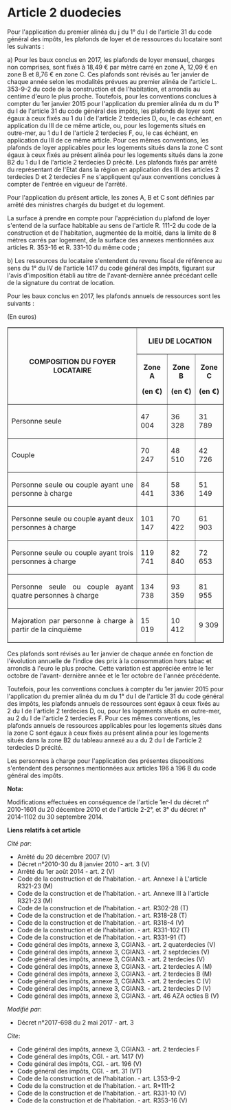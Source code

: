 # Article 2 duodecies

Pour l'application du premier alinéa du j du 1° du I de l'article 31 du code général des impôts, les plafonds de loyer et de
ressources du locataire sont les suivants : 

a) Pour les baux conclus en 2017, les plafonds de loyer mensuel, charges non comprises, sont fixés à 18,49 € par mètre carré
en zone A, 12,09 € en zone B et 8,76 € en zone C. Ces plafonds sont révisés au 1er janvier de chaque année selon les
modalités prévues au premier alinéa de l'article L. 353-9-2 du code de la construction et de l'habitation, et arrondis au
centime d'euro le plus proche. Toutefois, pour les conventions conclues à compter du 1er janvier 2015 pour l'application du
premier alinéa du m du 1° du I de l'article 31 du code général des impôts, les plafonds de loyer sont égaux à ceux fixés au 1
du I de l'article 2 terdecies D, ou, le cas échéant, en application du III de ce même article, ou, pour les logements situés
en outre-mer, au 1 du I de l'article 2 terdecies F, ou, le cas échéant, en application du III de ce même article. Pour ces
mêmes conventions, les plafonds de loyer applicables pour les logements situés dans la zone C sont égaux à ceux fixés au
présent alinéa pour les logements situés dans la zone B2 du 1 du I de l'article 2 terdecies D précité. Les plafonds fixés par
arrêté du représentant de l'Etat dans la région en application des III des articles 2 terdecies D et 2 terdecies F ne
s'appliquent qu'aux conventions conclues à compter de l'entrée en vigueur de l'arrêté. 

Pour l'application du présent article, les zones A, B et C sont définies par arrêté des ministres chargés du budget et du
logement. 

La surface à prendre en compte pour l'appréciation du plafond de loyer s'entend de la surface habitable au sens de l'article
R. 111-2 du code de la construction et de l'habitation, augmentée de la moitié, dans la limite de 8 mètres carrés par
logement, de la surface des annexes mentionnées aux articles R. 353-16 et R. 331-10 du même code ; 

b) Les ressources du locataire s'entendent du revenu fiscal de référence au sens du 1° du IV de l'article 1417 du code
général des impôts, figurant sur l'avis d'imposition établi au titre de l'avant-dernière année précédant celle de la
signature du contrat de location. 

Pour les baux conclus en 2017, les plafonds annuels de ressources sont les suivants : 

(En euros) 

<table border="1">
  <tbody>
    <tr>
      <th rowspan="2">

COMPOSITION DU FOYER LOCATAIRE </th>
      <th colspan="3">

LIEU DE LOCATION </th>
    </tr>
    <tr>
      <th>

Zone A 

(en €) 

</th>
      <th>

Zone B 

(en €) 

</th>
      <th>

Zone C 

(en €) 

</th>
    </tr>
    <tr>
      <td align="justify">

Personne seule </td>
      <td align="left">

47 004 </td>
      <td align="left">

36 328 </td>
      <td align="left">

31 789 </td>
    </tr>
    <tr>
      <td align="justify">

Couple </td>
      <td align="left">

70 247 </td>
      <td align="left">

48 510 </td>
      <td align="left">

42 726 </td>
    </tr>
    <tr>
      <td align="justify">

Personne seule ou couple ayant une personne à charge </td>
      <td align="left">

84 441 </td>
      <td align="left">

58 336 </td>
      <td align="left">

51 149 </td>
    </tr>
    <tr>
      <td align="justify">

Personne seule ou couple ayant deux personnes à charge </td>
      <td align="left">

101 147 </td>
      <td align="left">

70 422 </td>
      <td align="left">

61 903 </td>
    </tr>
    <tr>
      <td align="justify">

Personne seule ou couple ayant trois personnes à charge </td>
      <td align="left">

119 741 </td>
      <td align="left">

82 840 </td>
      <td align="left">

72 653 </td>
    </tr>
    <tr>
      <td align="justify">

Personne seule ou couple ayant quatre personnes à charge </td>
      <td align="left">

134 738 </td>
      <td align="left">

93 359 </td>
      <td align="left">

81 955 </td>
    </tr>
    <tr>
      <td align="justify">

Majoration par personne à charge à partir de la cinquième </td>
      <td align="left">

15 019 </td>
      <td align="left">

10 412 </td>
      <td align="left">

9 309 </td>
    </tr>
  </tbody>
</table>

Ces plafonds sont révisés au 1er janvier de chaque année en fonction de l'évolution annuelle de l'indice des prix à la
consommation hors tabac et arrondis à l'euro le plus proche. Cette variation est appréciée entre le 1er octobre de l'avant-
dernière année et le 1er octobre de l'année précédente. 

Toutefois, pour les conventions conclues à compter du 1er janvier 2015 pour l'application du premier alinéa du m du 1° du I
de l'article 31 du code général des impôts, les plafonds annuels de ressources sont égaux à ceux fixés au 2 du I de l'article
2 terdecies D, ou, pour les logements situés en outre-mer, au 2 du I de l'article 2 terdecies F. Pour ces mêmes conventions,
les plafonds annuels de ressources applicables pour les logements situés dans la zone C sont égaux à ceux fixés au présent
alinéa pour les logements situés dans la zone B2 du tableau annexé au a du 2 du I de l'article 2 terdecies D précité. 

Les personnes à charge pour l'application des présentes dispositions s'entendent des personnes mentionnées aux articles 196 à
196 B du code général des impôts.

**Nota:**

Modifications effectuées en conséquence de l'article 1er-I du décret n° 2010-1601 du 20 décembre 2010 et de l'article 2-2°,
et 3° du décret n° 2014-1102 du 30 septembre 2014.

**Liens relatifs à cet article**

_Cité par_:

  - Arrêté du 20 décembre 2007 (V)
  - Décret n°2010-30 du 8 janvier 2010 - art. 3 (V)
  - Arrêté du 1er août 2014 - art. 2 (V)
  - Code de la construction et de l'habitation. - art. Annexe I à L'article R321-23 (M)
  - Code de la construction et de l'habitation. - art. Annexe III à l'article R321-23 (M)
  - Code de la construction et de l'habitation. - art. R302-28 (T)
  - Code de la construction et de l'habitation. - art. R318-28 (T)
  - Code de la construction et de l'habitation. - art. R318-4 (V)
  - Code de la construction et de l'habitation. - art. R331-102 (T)
  - Code de la construction et de l'habitation. - art. R331-91 (T)
  - Code général des impôts, annexe 3, CGIAN3. - art. 2 quaterdecies (V)
  - Code général des impôts, annexe 3, CGIAN3. - art. 2 septdecies (V)
  - Code général des impôts, annexe 3, CGIAN3. - art. 2 terdecies (V)
  - Code général des impôts, annexe 3, CGIAN3. - art. 2 terdecies A (M)
  - Code général des impôts, annexe 3, CGIAN3. - art. 2 terdecies B (M)
  - Code général des impôts, annexe 3, CGIAN3. - art. 2 terdecies C (V)
  - Code général des impôts, annexe 3, CGIAN3. - art. 2 terdecies D (V)
  - Code général des impôts, annexe 3, CGIAN3. - art. 46 AZA octies B (V)

_Modifié par_:

  - Décret n°2017-698 du 2 mai 2017 - art. 3

_Cite_:

  - Code général des impôts, annexe 3, CGIAN3. - art. 2 terdecies F
  - Code général des impôts, CGI. - art. 1417 (V)
  - Code général des impôts, CGI. - art. 196 (V)
  - Code général des impôts, CGI. - art. 31 (VT)
  - Code de la construction et de l'habitation. - art. L353-9-2
  - Code de la construction et de l'habitation. - art. R*111-2
  - Code de la construction et de l'habitation. - art. R331-10 (V)
  - Code de la construction et de l'habitation. - art. R353-16 (V)
